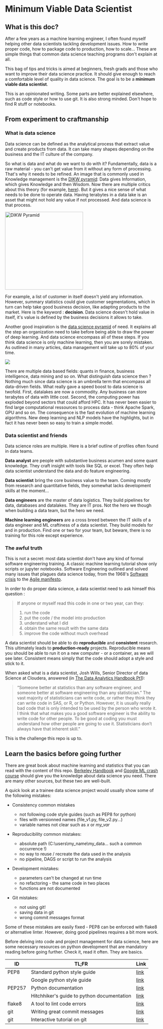 # Minimum Viable Data Scientist

## What is this doc?

After a few years as a machine learning engineer, I often found myself helping other data scientists tackling development issues. How to write proper code, how to package code to production, how to scale... These are simple things that common data science teaching programs don't explain at all.

This bag of tips and tricks is aimed at beginners, fresh grads and those who want to improve their data science practice. It should give enough to reach a comfortable level of quality in data science. The goal is to be a **minimum viable data scientist**.

This is an opinionated writing. Some parts are better explained elsewhere, such as code style or how to use git. It is also strong minded. Don't hope to find R stuff or notebooks.

## From experiment to craftmanship

### What is data science

Data science can be defined as the analytical process that extract value and create products from data. It can take many shapes depending on the business and the IT culture of the company.

So what is data and what do we want to do with it? Fundamentally, data is a raw material - you can't get value from it without any form of processing. That's why it needs to be refined. An image that is commonly used in Knowledge management is the [DIKW pyramid](<https://en.wikipedia.org/wiki/DIKW_pyramid>): Data gives Information, which gives Knowledge and then Wisdom. Now there are multiple critics about this theory (for example, [here](<https://medium.com/@stangarfield/yet-another-myth-the-dikw-pyramid-scheme-a059ba595b30>)). But it gives a nice sense of what needs to be done to operate data. Having terabytes in a data lake is an asset that might not hold any value if not processed. And data science is that process.

<a title="Longlivetheux [CC BY-SA 4.0 (https://creativecommons.org/licenses/by-sa/4.0)], via Wikimedia Commons" href="https://commons.wikimedia.org/wiki/File:DIKW_Pyramid.svg"><img width="256" alt="DIKW Pyramid" src="https://upload.wikimedia.org/wikipedia/commons/thumb/0/06/DIKW_Pyramid.svg/256px-DIKW_Pyramid.svg.png"></a>

For example, a list of customer in itself doesn't yield any information. However, summary statistics could give customer segmentations, which in turn can help take good business decision, like adapting products to the market. Here is the keyword : **decision**. Data science doesn't hold value in itself, it's value is defined by the business decisions it allows to take.

Another good inspiration is the [data science pyramid](https://hackernoon.com/the-ai-hierarchy-of-needs-18f111fcc007) of need. It explains all the step an organization need to take before being able to draw the power of deep learning. And data science encompass all of these steps. If you think data science is only machine learning, then you are sorely mistaken. As outlined in many articles, data management will take up to 80% of your time.

![](https://hackernoon.com/hn-images/1*7IMev5xslc9FLxr9hHhpFw.png)

There are multiple data based fields: quants in finance, business intelligence, data mining and so on. What distinguish data science then ? Nothing much since data science is an umbrella term that encompass all data-driven fields. What really gave a speed boost to data science is twofold. First, datalakes are now a commodity. Any business can store terabytes of data with little cost. Second, the computing power has exploded beyond sectors that could afford HPC. It has never been easier to find large computational ressources to process data - think Apache Spark, GPU and so on. The consequence is the fast evolution of machine learning algorithms. New deep learning and NLP models have the highlights, but in fact it has never been so easy to train a simple model.

### Data scientist and friends

Data science roles are multiple. Here is a brief outline of profiles often found in data teams.

**Data analyst** are people with substantive business acumen and some quant knowledge. They craft insight with tools like SQL or excel. They often help data scientist understand the data and do feature engineering.

**Data scientist** bring the core business value to the team. Coming mostly from research and quantitative fields, they somewhat lacks development skills at the moment...

**Data engineers** are the master of data logistics. They build pipelines for data, databases and datalakes. They are IT pros. Not the hero we though when building a data team, but the hero we need.

**Machine learning engineers** are a cross breed between the IT skills of a data engineer and ML craftiness of a data scientist. They build models for and in production. Find one or two for your team, but beware, there is no training for this role except experience.

### The awful truth

This is not a secret: most data scientist don't have any kind of formal software engineering training. A classic machine learning tutorial show only scripts or jupyter notebooks. Software Engineering outlined and solved many issues that plagues data science today, from the 1968's [Software crisis](https://en.wikipedia.org/wiki/Software_crisis) to the [Agile manifesto](https://agilemanifesto.org/).

In order to do proper data science, a data scientist need to ask himself this question :

> If anyone or myself read this code in one or two year, can they:
>
> 1. run the code
> 2. put the code / the model into production
> 3. understand what I did
> 4. obtain the same result with the same data
> 5. improve the code without much overhead

A data scientist should be able to do **reproducible** and **consistent** research. This ultimately leads to **production-ready** projects. Reproducible means you should be able to run it on a new computer - or a container, as we will see later. Consistent means simply that the code should adopt a style and stick to it.

When asked what is a data scientist,  Josh Wills, Senior Director of data Science at Cloudera, answered (in [The Data Analytics Handbook Pt1](https://s3.amazonaws.com/leada/handbook/Handbook_Pt1.pdf)):

> “Someone better at statistics than any software engineer, and someone better
> at software engineering than any statistician.” The vast majority of statisticians
> can write code, or rather they think they can write code in SAS, or R, or Python.
> However, it is usually really bad code that is only intended to be used by the
> person who wrote it. I think that what makes you a good software engineer
> is the ability to write code for other people. To be good at coding you must
> understand how other people are going to use it. Statisticians don’t always
> have that inherent skill."

This is the challenge this repo is up to.

## Learn the basics before going further

There are great book about machine learning and statistics that you can read with the content of this repo. [Berkeley Handbook](https://www.textbook.ds100.org/) and [Google ML crash course](https://developers.google.com/machine-learning/crash-course/) should give you the knowledge about data science you need. There are many other sources, but these two are well-built.

A quick look at a trainee data science project would usually show some of the following mistakes:

- Consistency common mistakes

  - not following code style guides (such as PEP8 for python)
  - files with versionned names (file_v1.py, file_v2.py...)
  - variable names not clear such as *x* or *my_var*

- Reproducibility common mistakes:

  - absolute path (C:\users\my_name\my_data... such a common occurrence !)
  - no way to reuse / recreate the data used in the analysis
  - no pipeline, DAGS or script to run the analysis

- Development mistakes:

  - parameters can't be changed at run time
  - no refactoring - the same code in two places
  - functions are not documented

- Git mistakes:

  - not using git!
  - saving data in git
  - wrong commit messages format

Some of these mistakes are easily fixed - PEP8 can be enforced with flake8 or alternative linter. However, doing good pipelines requires a bit more work.

Before delving into code and project management for data science, here are some necessary resources on python development that are mandatory reading before going further. Check it, read it often. They are basics.

| ID     | TL;FR                                      | Link                                                         |
| ------ | ------------------------------------------ | ------------------------------------------------------------ |
| PEP8   | Standard python style guide                | [link](https://www.python.org/dev/peps/pep-0008/)            |
|        | Google python style guide                  | [link](http://google.github.io/styleguide/pyguide.html)      |
| PEP257 | Python documentation                       | [link](https://www.python.org/dev/peps/pep-0257/)            |
|        | Hitchhiker's guide to python documentation | [link](https://docs.python-guide.org/writing/documentation/) |
| flake8 | A tool to lint code errors                 | [link](http://flake8.pycqa.org/en/latest/)                   |
| git    | Writing great commit messages              | [link](https://chris.beams.io/posts/git-commit/)             |
| git    | Interactive tutorial on git                | [link](https://learngitbranching.js.org/)                    |
